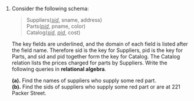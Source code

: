 1. Consider the following schema:

	> Suppliers(<ins>_sid_</ins>, sname, address) </br>
	> Parts(<ins>_pid_</ins>, pname, color) </br>
	> Catalog(<ins>_sid_</ins>, <ins>_pid_</ins>, cost) </br>

	The key fields are underlined, and the domain of each field is listed after the field name. Therefore sid is the key for Suppliers, pid is the key for Parts, and sid and pid together form the key for Catalog. The Catalog relation lists the prices charged for parts by Suppliers. Write the following queries in **relational algebra**.

	**(a).** Find the names of suppliers who supply some red part.</br>
	**(b).** Find the sids of suppliers who supply some red part or are at 221 Packer Street.
